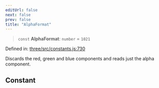 ```yaml
---
editUrl: false
next: false
prev: false
title: "AlphaFormat"
---
```


> `const` **AlphaFormat**: `number` = `1021`

Defined in: [three/src/constants.js:730](https://github.com/DefinitelyMaybe/three-i18n/blob/fa57b79433d1c349ffb23a78727299c8d4190136/three/src/constants.js#L730)

Discards the red, green and blue components and reads just the alpha component.

## Constant
